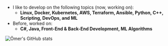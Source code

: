 - I like to develop on the following topics (now, working on):
  - **Linux, Docker, Kubernetes, AWS, Terraform, Ansible, Python, C++, Scripting, DevOps, and ML**
- Before, worked on:
  - **C#, Java, Front-End & Back-End Development, ML Algorithms**
    
![Ömer's GitHub stats](https://github-readme-stats.vercel.app/api?username=omerbsezer&show_icons=true&theme=transparent)
